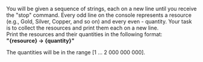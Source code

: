 You will be given a sequence of strings, each on a new line until you receive the "stop" command. Every odd line on the console represents a resource (e.g., Gold, Silver, Copper, and so on) and every even - quantity. Your task is to collect the resources and print them each on a new line.  
Print the resources and their quantities in the following format:  
**"{resource} -> {quantity}"**  

The quantities will be in the range [1 … 2 000 000 000].  
